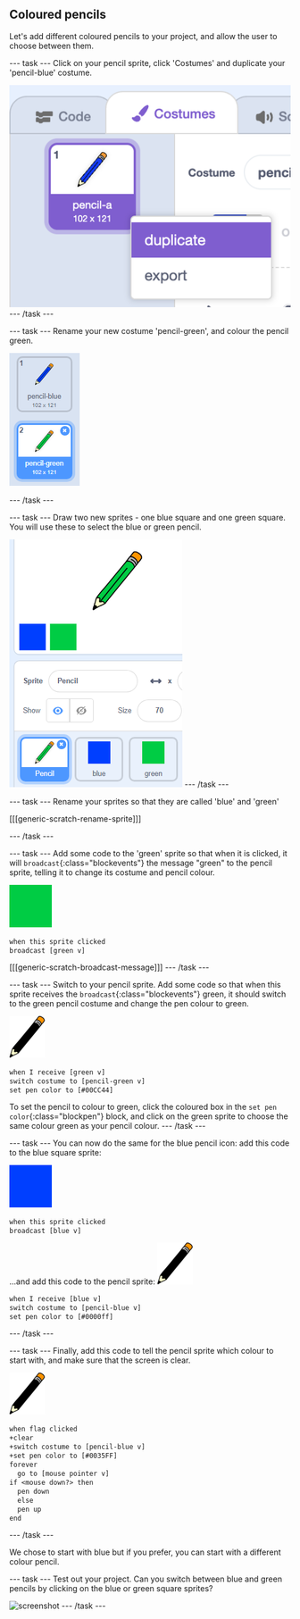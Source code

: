 ## Coloured pencils

Let's add different coloured pencils to your project, and allow the user to choose between them.

--- task ---
Click on your pencil sprite, click 'Costumes' and duplicate your 'pencil-blue' costume.

![screenshot](images/paint-blue-duplicate.png)
--- /task ---

--- task ---
Rename your new costume 'pencil-green', and colour the pencil green.

![screenshot](images/paint-pencil-green.png)

--- /task ---

--- task ---
Draw two new sprites - one blue square and one green square. You will use these to select the blue or green pencil.

![screenshot](images/paint-selectors.png)
--- /task ---

--- task ---
Rename your sprites so that they are called 'blue' and 'green'

[[[generic-scratch-rename-sprite]]]

--- /task ---

--- task ---
Add some code to the 'green' sprite so that when it is clicked, it will `broadcast`{:class="blockevents"} the message "green" to the pencil sprite, telling it to change its costume and pencil colour.

![green square](images/green_square.png)
```blocks
when this sprite clicked
broadcast [green v]
```

[[[generic-scratch-broadcast-message]]]
--- /task ---

--- task ---
Switch to your pencil sprite. Add some code so that when this sprite receives the `broadcast`{:class="blockevents"} green, it should switch to the green pencil costume and change the pen colour to green.

![pencil](images/pencil.png)

```blocks
when I receive [green v]
switch costume to [pencil-green v]
set pen color to [#00CC44]
```

To set the pencil to colour to green, click the coloured box in the `set pen color`{:class="blockpen"} block, and click on the green sprite to choose the same colour green as your pencil colour.
--- /task ---

--- task ---
You can now do the same for the blue pencil icon: add this code to the blue square sprite:

![blue_square](images/blue_square.png)
```blocks
when this sprite clicked
broadcast [blue v]
```

...and add this code to the pencil sprite:
![pencil](images/pencil.png)
```blocks
when I receive [blue v]
switch costume to [pencil-blue v]
set pen color to [#0000ff]
```
--- /task --- 

--- task ---
Finally, add this code to tell the pencil sprite which colour to start with, and make sure that the screen is clear.

![pencil](images/pencil.png)
```blocks
when flag clicked
+clear
+switch costume to [pencil-blue v]
+set pen color to [#0035FF]
forever
  go to [mouse pointer v]
if <mouse down?> then
  pen down
  else
  pen up
end
```
--- /task ---

We chose to start with blue but if you prefer, you can start with a different colour pencil.

--- task ---
Test out your project. Can you switch between blue and green pencils by clicking on the blue or green square sprites?

![screenshot](images/paint-pens-test.png)
--- /task ---

